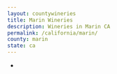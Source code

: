 ```yaml
---
layout: countywineries
title: Marin Wineries
description: Wineries in Marin CA
permalink: /california/marin/
county: marin
state: ca
---
```

-

